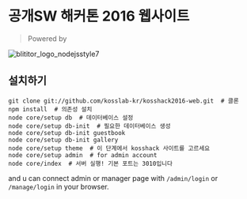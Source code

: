 # 공개SW 해커톤 2016 웹사이트

> Powered by

![blititor_logo_nodejsstyle7](https://cloud.githubusercontent.com/assets/22411481/18962436/cd87572a-86ab-11e6-8e6b-d145b325e119.png)

## 설치하기

```shell
git clone git://github.com/kosslab-kr/kosshack2016-web.git  # 클론
npm install  # 의존성 설치
node core/setup db  # 데이터베이스 설정
node core/setup db-init  # 필요한 데이터베이스 생성
node core/setup db-init guestbook
node core/setup db-init gallery
node core/setup theme  # 이 단계에서 kosshack 사이트를 고르세요
node core/setup admin  # for admin account
node core/index  # 서버 실행! 기본 포트는 3010입니다
```

and u can connect admin or manager page with `/admin/login` or `/manage/login` in your browser.
